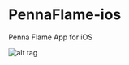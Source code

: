 PennaFlame-ios
==============

Penna Flame App for iOS

![alt tag](https://raw.github.com/jstralko/PennaFlame-ios/master/PennFlame-ios/Screenshots/iPhoneHomeScreen.tiff)
